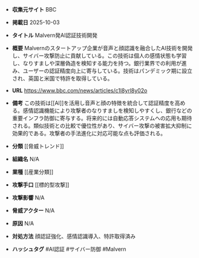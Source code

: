 - **収集元サイト**
BBC

- **掲載日**
2025-10-03

- **タイトル**
Malvern発AI認証技術開発

- **概要**
Malvernのスタートアップ企業が音声と顔認識を融合したAI技術を開発し、サイバー攻撃防止に貢献している。この技術は個人の感情状態も学習し、なりすましや深層偽造を検知する能力を持つ。銀行業界での利用が進み、ユーザーの認証精度向上に寄与している。技術はパンデミック期に設立され、英国と米国で特許を取得している。

- **URL**
https://www.bbc.com/news/articles/c1l8yrl8y02o

- **備考**
この技術は[[AI]]を活用し音声と顔の特徴を統合して認証精度を高める。感情認識機能により攻撃者のなりすましを検知しやすくし、銀行などの重要インフラ防御に寄与する。将来的には自動応答システムへの応用も期待される。類似技術との比較で優位性があり、サイバー攻撃の被害拡大抑制に効果的である。攻撃者の手法進化に対応可能な点も評価される。

- **分類**
[[脅威トレンド]]

- **組織名**
N/A

- **業種**
[[産業分類]]

- **攻撃手口**
[[標的型攻撃]]

- **攻撃影響**
N/A

- **脅威アクター**
N/A

- **原因**
N/A

- **対処方法**
顔認証強化、感情認識導入、特許取得済み

- **ハッシュタグ**
#AI認証 #サイバー防御 #Malvern
